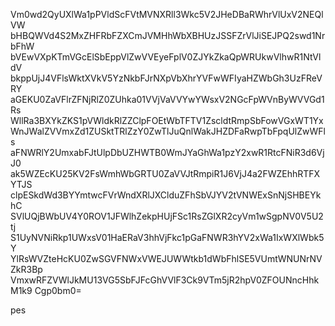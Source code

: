 Vm0wd2QyUXlWa1pPVldScFVtMVNXRll3Wkc5V2JHeDBaRWhrVlUxV2NEQlVW
bHBQWVd4S2MxZHFRbFZXCmJVMHhWbXBHUzJSSFZrVlJiSEJPQ2swd1NrbFhW
bVEwVXpKTmVGcElSbEppVlZwVVEyeFplV0ZJYkZkaQpWRUkwVlhwR1NtVldV
bkppUjJ4VFlsWktXVkV5YzNkbFJrNXpVbXhrYVFwWFIyaHZWbGh3UzFReVRY
aGEKU0ZaVFlrZFNjRlZ0ZUhka01VVjVaVVYwYWsxV2NGcFpWVnByWVVGd1Rs
WllRa3BXYkZKS1pVWldkRlZZClpFOEtWbTFTV1ZscldtRmpSbFowVGxWT1Yx
WnJWalZVVmxZd1ZUSktTRlZzY0ZwTlJuQnlWakJHZDFaRwpTbFpqUlZwWFls
aFNWRlY2UmxabFJtUlpDbUZHWTB0WmJYaGhWa1pzY2xwR1RtcFNiR3d6VjJ0
ak5WZEcKU25KV2FsWmhWbGRTU0ZaVVJtRmpiR1J6VjJ4a2FWZEhhRTFXYTJS
clpESkdWd3BYYmtwcFVrWndXRlJXClduZFhSbVJYV2tVNWExSnNjSHBEYkhC
SVlUQjBWbUV4Y0ROV1JFWlhZekpHUjFSc1RsZGlXR2cyVm1wSgpNV0V5U2tj
S1UyNVNiRkp1UWxsV01HaERaV3hhVjFkc1pGaFNWR3hYV2xWa1IxWXlWbk5Y
YlRsWVZteHcKU0ZwSGVFNWxVWEJUWWtkb1dWbFhlSE5VUmtWNUNrNVZkR3Bp
VmxwRFZVWlJkMU13VG5SbFJFcGhVVlF3Ck9VTm5jR2hpV0ZFOUNncHhkM1k9
Cgp0bm0=

pes